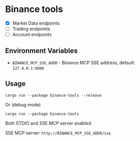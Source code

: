 # Binance tools

- [x] Market Data endpoints
- [ ] Trading endpoints
- [ ] Account endpoints

## Environment Variables

- `BINANCE_MCP_SSE_ADDR` - Binance MCP SSE address, default: `127.0.0.1:8000`

## Usage

```shell
cargo run --package binance-tools --release
```

Or (debug mode)
```shell
cargo run --package binance-tools
```

Both STDIO and SSE MCP server enabled.

SSE MCP server: `http://BINANCE_MCP_SSE_ADDR/sse`